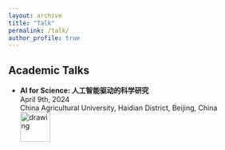 ```yaml
---
layout: archive
title: "Talk"
permalink: /talk/
author_profile: true
---
```


## Academic Talks
* **AI for Science: 人工智能驱动的科学研究**  
  April 9th, 2024  
  China Agricultural University, Haidian District, Beijing, China    
  <a href="https://www.cau.edu.cn/"><img src="https://eveningdong.github.io/images/cau.jpg" alt="drawing" style="height:60px;"/></a>  
  